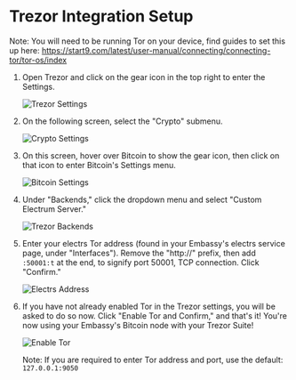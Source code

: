 # Trezor Integration Setup

Note: You will need to be running Tor on your device, find guides to set this up here: https://start9.com/latest/user-manual/connecting/connecting-tor/tor-os/index

1. Open Trezor and click on the gear icon in the top right to enter the Settings.

    ![Trezor Settings](./assets/trezor0.png "Trezor Settings icon")

1. On the following screen, select the "Crypto"  submenu.

    ![Crypto Settings](./assets/trezor1.png "Trezor Crypto Settings Submenu")
    
1. On this screen, hover over Bitcoin to show the gear icon, then click on that icon to enter Bitcoin's Settings menu.

    ![Bitcoin Settings](./assets/trezor2.png "Bitocin Settings icon")

1. Under "Backends," click the dropdown menu and select "Custom Electrum Server."
    
    ![Trezor Backends](./assets/trezor3.png "Trezor Backend Selection")

1. Enter your electrs Tor address (found in your Embassy's electrs service page, under "Interfaces").  Remove the "http://" prefix, then add `:50001:t` at the end, to signify port 50001, TCP connection.  Click "Confirm."

    ![Electrs Address](./assets/trezor4.png "Enter electrs address, port, and tcp setting")

1. If you have not already enabled Tor in the Trezor settings, you will be asked to do so now.  Click "Enable Tor and Confirm," and that's it!  You're now using your Embassy's Bitcoin node with your Trezor Suite!

    ![Enable Tor](./assets/trezor5.png "Enable Tor and Confirm")

    Note: If you are required to enter Tor address and port, use the default: `127.0.0.1:9050`

